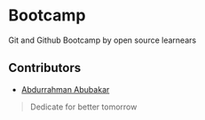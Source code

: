 # Bootcamp

Git and Github Bootcamp by open source learnears 

## Contributors

- [Abdurrahman Abubakar](https://github.com/AADANADDA)

> Dedicate for better tomorrow  

